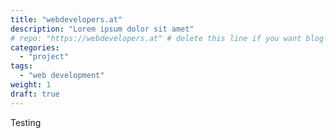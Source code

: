 ```yaml
---
title: "webdevelopers.at"
description: "Lorem ipsum dolor sit amet"
# repo: "https://webdevelopers.at" # delete this line if you want blog-like posts for projects
categories:
  - "project"
tags: 
  - "web development"
weight: 1
draft: true 
---
```

Testing